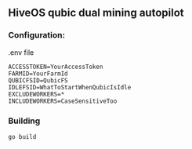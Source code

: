 ## HiveOS qubic dual mining autopilot

### Configuration:

.env file

    ACCESSTOKEN=YourAccessToken
    FARMID=YourFarmId
    QUBICFSID=QubicFS
    IDLEFSID=WhatToStartWhenQubicIsIdle
    EXCLUDEWORKERS=*
    INCLUDEWORKERS=CaseSensitiveToo

### Building

    go build